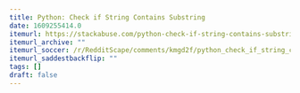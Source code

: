 ```yaml
---
title: Python: Check if String Contains Substring
date: 1609255414.0
itemurl: https://stackabuse.com/python-check-if-string-contains-substring/
itemurl_archive: ""
itemurl_soccer: /r/RedditScape/comments/kmgd2f/python_check_if_string_contains_substring/
itemurl_saddestbackflip: ""
tags: []
draft: false
---
```

